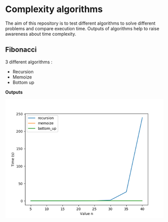# Complexity algorithms

The aim of this repository is to test different algorithms to solve different problems and compare execution time. Outputs of algorithms help
to raise awareness about time complexity.

## Fibonacci

3 different algorithms : 
* Recursion
* Memoize
* Bottom up

**Outputs**

![Fib Output](/images/fib.png "Fib Output")
